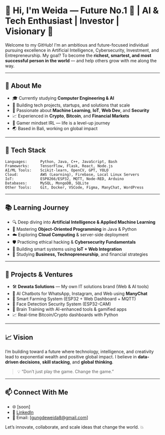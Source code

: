 # 👋 Hi, I'm Weida — Future No.1 💸 | AI & Tech Enthusiast | Investor | Visionary 🚀

Welcome to my GitHub! I'm an ambitious and future-focused individual pursuing excellence in Artificial Intelligence, Cybersecurity, Investment, and Entrepreneurship. My goal? To become the **richest, smartest, and most successful person in the world** — and help others grow with me along the way.

---

## 🚀 About Me

- 🎓 Currently studying **Computer Engineering & AI**
- 💼 Building tech projects, startups, and solutions that scale
- 🧠 Passionate about **Machine Learning**, **IoT**, **Web Dev**, and **Security**
- 📈 Experienced in **Crypto**, **Bitcoin**, and **Financial Markets**
- 🧩 Gamer mindset IRL — life is a level-up journey
- 🌏 Based in Bali, working on global impact

---

## 🧠 Tech Stack

```
Languages:      Python, Java, C++, JavaScript, Bash  
Frameworks:     TensorFlow, Flask, React, Node.js  
AI/ML Tools:    Scikit-learn, OpenCV, GPT, YOLO  
Cloud:          AWS (Learning), Firebase, Local Linux Servers  
IoT:            ESP8266/ESP32, MQTT, Node-RED, Arduino  
Databases:      MySQL, MongoDB, SQLite  
Other Tools:    Git, Docker, VSCode, Figma, ManyChat, WordPress
```

---

## 📚 Learning Journey

- 🔍 Deep diving into **Artificial Intelligence & Applied Machine Learning**
- 🧠 Mastering **Object-Oriented Programming** in Java & Python
- ☁️ Exploring **Cloud Computing** & server-side deployment
- 🛡️ Practicing ethical hacking & **Cybersecurity Fundamentals**
- 🤖 Building smart systems using **IoT + Web Integration**
- 🎯 Studying **Business, Technopreneurship**, and financial strategies

---

## 💼 Projects & Ventures

- 🛠️ **Dewata Solutions** — My own IT solutions brand (Web & AI tools)
- 🤖 AI Chatbots for WhatsApp, Instagram, and Web using **ManyChat**
- 🌱 Smart Farming System (ESP32 + Web Dashboard + MQTT)
- 🔐 Face Detection Security System (ESP32-CAM)
- 🧠 Brain Training with AI-enhanced tools & gamified apps
- 📈 Real-time Bitcoin/Crypto dashboards with Python

---

## 📈 Vision

I’m building toward a future where technology, intelligence, and creativity lead to exponential wealth and positive global impact. I believe in **data-driven decisions**, **skill stacking**, and **global thinking**.

> 💡 “Don’t just play the game. Change the game.”

---

## 📫 Connect With Me

- 🌐 [soon]
- 💼 [LinkedIn]([https://www.linkedin.com/](https://www.linkedin.com/in/agungweida/))
- 📩 Email: [gungdeweida8@gmail.com]

Let’s innovate, collaborate, and scale ideas that change the world. 💥

